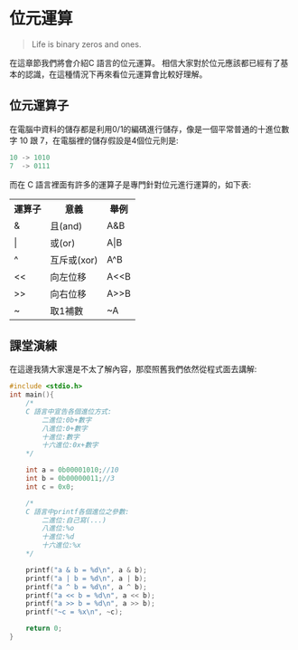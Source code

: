 # 位元運算
> Life is binary zeros and ones.

在這章節我們將會介紹C 語言的位元運算。
相信大家對於位元應該都已經有了基本的認識，在這種情況下再來看位元運算會比較好理解。

## 位元運算子
在電腦中資料的儲存都是利用0/1的編碼進行儲存，像是一個平常普通的十進位數字 10 跟 7，在電腦裡的儲存假設是4個位元則是:

```c++
10 -> 1010
7  -> 0111
```
而在 C 語言裡面有許多的運算子是專門針對位元進行運算的，如下表:


<table class="tg">
  <tr>
    <th class="tg-baqh">運算子</th>
    <th class="tg-yw4l">意義</th>
    <th class="tg-yw4l">舉例</th>
  </tr>
  <tr>
    <td class="tg-baqh">&amp;</td>
    <td class="tg-yw4l">且(and)</td>
    <td class="tg-yw4l">A&B</td>
  </tr>
  <tr>
    <td class="tg-baqh">|</td>
    <td class="tg-yw4l">或(or)</td>
    <td class="tg-yw4l">A|B</td>
  </tr>
  <tr>
    <td class="tg-baqh">^</td>
    <td class="tg-yw4l">互斥或(xor)</td>
    <td class="tg-yw4l">A^B</td>
  </tr>
  <tr>
    <td class="tg-baqh">&lt;&lt;</td>
    <td class="tg-yw4l">向左位移</td>
    <td class="tg-yw4l">A&lt;&lt;B</td>
  </tr>
  <tr>
    <td class="tg-baqh">&gt;&gt;</td>
    <td class="tg-yw4l">向右位移</td>
    <td class="tg-yw4l">A&gt;&gt;B</td>
  </tr>
  <tr>
    <td class="tg-baqh">~</td>
    <td class="tg-yw4l">取1補數</td>
    <td class="tg-yw4l">~A</td>
  </tr>
</table>

## 課堂演練
在這邊我猜大家還是不太了解內容，那麼照舊我們依然從程式面去講解:

```c++
#include <stdio.h>
int main(){
    /*
    C 語言中宣告各個進位方式:
        二進位:0b+數字
        八進位:0+數字
        十進位:數字
        十六進位:0x+數字
    */

    int a = 0b00001010;//10
    int b = 0b00000011;//3
    int c = 0x0;

    /*
    C 語言中printf各個進位之參數:
        二進位:自己寫(...)
        八進位:%o
        十進位:%d
        十六進位:%x
    */

    printf("a & b = %d\n", a & b);
    printf("a | b = %d\n", a | b);
    printf("a ^ b = %d\n", a ^ b);
    printf("a << b = %d\n", a << b);
    printf("a >> b = %d\n", a >> b);
    printf("~c = %x\n", ~c);

    return 0;
}
```

